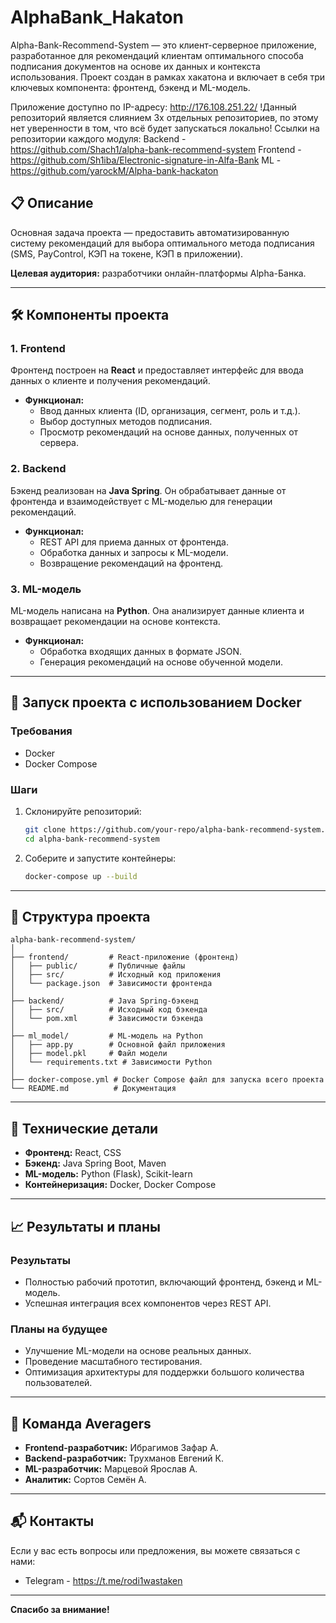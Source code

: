 
# AlphaBank_Hakaton

Alpha-Bank-Recommend-System — это клиент-серверное приложение, разработанное для рекомендаций клиентам оптимального способа подписания документов на основе их данных и контекста использования. Проект создан в рамках хакатона и включает в себя три ключевых компонента: фронтенд, бэкенд и ML-модель.

Приложение доступно по IP-адресу:  http://176.108.251.22/
!Данный репозиторий является слиянием 3х отдельных репозиториев, по этому нет уверенности в том, что всё будет запускаться локально!
Ссылки на репозитории каждого модуля:
Backend - https://github.com/Shach1/alpha-bank-recommend-system
Frontend - https://github.com/Sh1iba/Electronic-signature-in-Alfa-Bank
ML - https://github.com/yarockM/Alpha-bank-hackaton


## 📋 Описание

Основная задача проекта — предоставить автоматизированную систему рекомендаций для выбора оптимального метода подписания (SMS, PayControl, КЭП на токене, КЭП в приложении). 

**Целевая аудитория:** разработчики онлайн-платформы Alpha-Банка.

---

## 🛠️ Компоненты проекта

### 1. **Frontend**
Фронтенд построен на **React** и предоставляет интерфейс для ввода данных о клиенте и получения рекомендаций.

- **Функционал:**
  - Ввод данных клиента (ID, организация, сегмент, роль и т.д.).
  - Выбор доступных методов подписания.
  - Просмотр рекомендаций на основе данных, полученных от сервера.


### 2. **Backend**
Бэкенд реализован на **Java Spring**. Он обрабатывает данные от фронтенда и взаимодействует с ML-моделью для генерации рекомендаций.

- **Функционал:**
  - REST API для приема данных от фронтенда.
  - Обработка данных и запросы к ML-модели.
  - Возвращение рекомендаций на фронтенд.


### 3. **ML-модель**
ML-модель написана на **Python**. Она анализирует данные клиента и возвращает рекомендации на основе контекста.

- **Функционал:**
  - Обработка входящих данных в формате JSON.
  - Генерация рекомендаций на основе обученной модели.
  


---

## 🚀 Запуск проекта с использованием Docker

### Требования
- Docker
- Docker Compose

### Шаги
1. Склонируйте репозиторий:
   ```bash
   git clone https://github.com/your-repo/alpha-bank-recommend-system.git
   cd alpha-bank-recommend-system
   ```

2. Соберите и запустите контейнеры:
   ```bash
   docker-compose up --build
   ```


---

## 📂 Структура проекта

```plaintext
alpha-bank-recommend-system/
│
├── frontend/         # React-приложение (фронтенд)
│   ├── public/       # Публичные файлы
│   ├── src/          # Исходный код приложения
│   └── package.json  # Зависимости фронтенда
│
├── backend/          # Java Spring-бэкенд
│   ├── src/          # Исходный код бэкенда
│   └── pom.xml       # Зависимости бэкенда
│
├── ml_model/         # ML-модель на Python
│   ├── app.py        # Основной файл приложения
│   ├── model.pkl     # Файл модели
│   └── requirements.txt # Зависимости Python
│
├── docker-compose.yml # Docker Compose файл для запуска всего проекта
└── README.md          # Документация
```

---

## 🔧 Технические детали

- **Фронтенд:** React, CSS
- **Бэкенд:** Java Spring Boot, Maven
- **ML-модель:** Python (Flask), Scikit-learn
- **Контейнеризация:** Docker, Docker Compose

---

## 📈 Результаты и планы

### Результаты
- Полностью рабочий прототип, включающий фронтенд, бэкенд и ML-модель.
- Успешная интеграция всех компонентов через REST API.

### Планы на будущее
- Улучшение ML-модели на основе реальных данных.
- Проведение масштабного тестирования.
- Оптимизация архитектуры для поддержки большого количества пользователей.

---

## 🤝 Команда Averagers

- **Frontend-разработчик:** Ибрагимов Зафар А. 
- **Backend-разработчик:** Трухманов Евгений К.
- **ML-разработчик:** Марцевой Ярослав А.
- **Аналитик:** Сортов Семён А.

---

## 📬 Контакты

Если у вас есть вопросы или предложения, вы можете связаться с нами:

- Telegram - https://t.me/rodi1wastaken

---

**Спасибо за внимание!**
